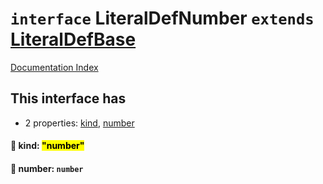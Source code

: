 # `interface` LiteralDefNumber `extends` [LiteralDefBase](../private.interface.LiteralDefBase/README.md)

[Documentation Index](../README.md)

## This interface has

- 2 properties:
[kind](#-kind-number),
[number](#-number-number)


#### 📄 kind: <mark>"number"</mark>



#### 📄 number: `number`



